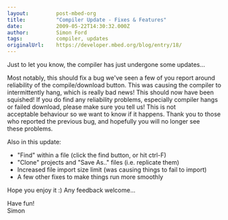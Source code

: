 ```yaml
---
layout:         post-mbed-org
title:          "Compiler Update - Fixes & Features"
date:           2009-05-22T14:30:32.000Z
author:         Simon Ford
tags:           compiler, updates
originalUrl:    https://developer.mbed.org/blog/entry/18/
---
```


<p></p>
<p>Just to let you know, the compiler has just undergone some updates...&#xA0;</p>
<p>Most notably, this should fix a bug we&apos;ve seen a few of you report&#xA0;around
  reliability of the compile/download button. This was causing&#xA0;the compiler
  to intermittently hang, which is really bad news! This&#xA0;should now
  have been squished!&#xA0;If you do find any reliability problems, especially
  compiler hangs or&#xA0;failed download, please make sure you tell us! This
  is not acceptable&#xA0;behaviour so we want to know if it happens. Thank
  you to those who&#xA0;reported the previous bug, and hopefully you will
  no longer see these&#xA0;problems.&#xA0;</p>
<p>Also in this update:&#xA0;</p>
<p></p>
<ul>
  <li>&quot;Find&quot; within a file (click the find button, or hit ctrl-F)&#xA0;</li>
  <li>&quot;Clone&quot; projects and &quot;Save As..&quot; files (i.e. replicate
    them)&#xA0;</li>
  <li>Increased file import size limit (was causing things to fail to&#xA0;import)</li>
  <li>A few other fixes to make things run more smoothly&#xA0;</li>
</ul>
<p></p>
<p>Hope you enjoy it :) Any feedback welcome...&#xA0;</p>
<p>Have fun!&#xA0;
  <br>Simon&#xA0;</p>
<p>&#xA0;</p>
<p></p>
